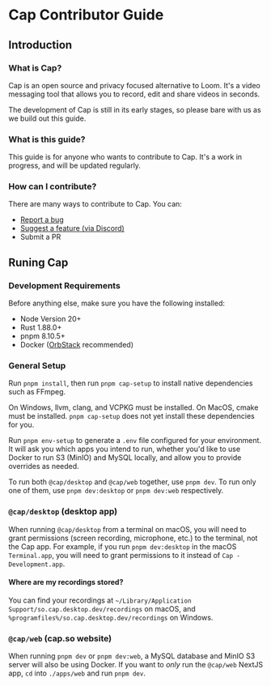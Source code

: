 # Cap Contributor Guide

## Introduction

### What is Cap?

Cap is an open source and privacy focused alternative to Loom. It's a video messaging tool that allows you to record, edit and share videos in seconds.

The development of Cap is still in its early stages, so please bare with us as we build out this guide.

### What is this guide?

This guide is for anyone who wants to contribute to Cap. It's a work in progress, and will be updated regularly.

### How can I contribute?

There are many ways to contribute to Cap. You can:

- [Report a bug](https://github.com/CapSoftware/cap/issues/new)
- [Suggest a feature (via Discord)](https://discord.com/invite/y8gdQ3WRN3)
- Submit a PR

## Runing Cap

### Development Requirements

Before anything else, make sure you have the following installed:

- Node Version 20+
- Rust 1.88.0+
- pnpm 8.10.5+
- Docker ([OrbStack](https://orbstack.dev/) recommended)

### General Setup

Run `pnpm install`, then run `pnpm cap-setup` to install native dependencies such as FFmpeg.

On Windows, llvm, clang, and VCPKG must be installed.
On MacOS, cmake must be installed.
`pnpm cap-setup` does not yet install these dependencies for you.

Run `pnpm env-setup` to generate a `.env` file configured for your environment.
It will ask you which apps you intend to run, whether you'd like to use Docker to run S3 (MinIO) and MySQL locally,
and allow you to provide overrides as needed.

To run both `@cap/desktop` and `@cap/web` together, use `pnpm dev`.
To run only one of them, use `pnpm dev:desktop` or `pnpm dev:web` respectively.

### `@cap/desktop` (desktop app)

When running `@cap/desktop` from a terminal on macOS,
you will need to grant permissions (screen recording, microphone, etc.) to the terminal, not the Cap app.
For example, if you run `pnpm dev:desktop` in the macOS `Terminal.app`,
you will need to grant permissions to it instead of `Cap - Development.app`.

#### Where are my recordings stored?

You can find your recordings at `~/Library/Application Support/so.cap.desktop.dev/recordings` on macOS,
and `%programfiles%/so.cap.desktop.dev/recordings` on Windows.

### `@cap/web` (cap.so website)

When running `pnpm dev` or `pnpm dev:web`, a MySQL database and MinIO S3 server will also be using Docker.
If you want to _only_ run the `@cap/web` NextJS app, `cd` into `./apps/web` and run `pnpm dev`.
